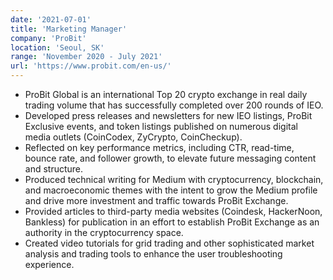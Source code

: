 ```yaml
---
date: '2021-07-01'
title: 'Marketing Manager'
company: 'ProBit'
location: 'Seoul, SK'
range: 'November 2020 - July 2021'
url: 'https://www.probit.com/en-us/'
---
```


- ProBit Global is an international Top 20 crypto exchange in real daily trading volume that has successfully completed over 200 rounds of IEO.
- Developed press releases and newsletters for new IEO listings, ProBit Exclusive events, and token listings published on numerous digital media outlets (CoinCodex, ZyCrypto, CoinCheckup).
- Reflected on key performance metrics, including CTR, read-time, bounce rate, and follower growth, to elevate future messaging content and structure.
- Produced technical writing for Medium with cryptocurrency, blockchain, and macroeconomic themes with the intent to grow the Medium profile and drive more investment and traffic towards ProBit Exchange.
- Provided articles to third-party media websites (Coindesk, HackerNoon, Bankless) for publication in an effort to establish ProBit Exchange as an authority in the cryptocurrency space.
- Created video tutorials for grid trading and other sophisticated market analysis and trading tools to enhance the user troubleshooting experience.
